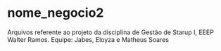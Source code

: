 # nome_negocio2
Arquivos referente ao projeto da disciplina de Gestão de Starup I, EEEP Walter Ramos. Equipe: Jabes, Eloyza e Matheus Soares
